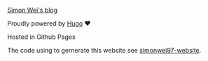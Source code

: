 [Simon Wei's blog](https://www.simonwei.top)

Proudly powered by [Hugo](https://gohugo.io) ❤️

Hosted in Github Pages

The code using to gernerate this website see [simonwei97-website](https://github.com/simonwei97/website).
